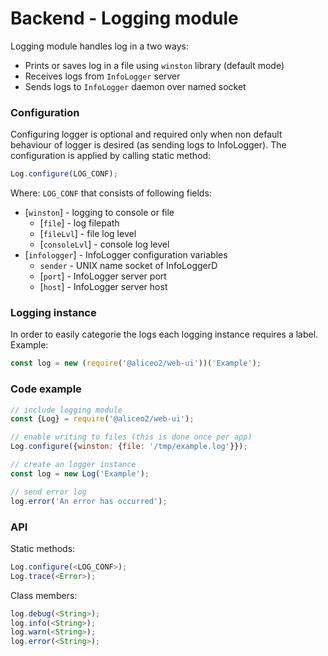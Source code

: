 # Backend - Logging module
Logging module handles log in a two ways:
 * Prints or saves log in a file using `winston` library (default mode)
 * Receives logs from `InfoLogger` server
 * Sends logs to `InfoLogger` daemon over named socket

### Configuration
Configuring logger is optional and required only when non default behaviour of logger is desired (as sending logs to InfoLogger).
The configuration is applied by calling static method:
```js
Log.configure(LOG_CONF);
```

Where:
`LOG_CONF` that consists of following fields:
   * [`winston`] - logging to console or file
     * [`file`] - log filepath
     * [`fileLvl`] - file log level
     * [`consoleLvl`] - console log level
   * [`infologger`] - InfoLogger configuration variables
     * `sender` - UNIX name socket of InfoLoggerD
     * [`port`] - InfoLogger server port
     * [`host`] - InfoLogger server host

### Logging instance
In order to easily categorie the logs each logging instance requires a label. Example:
```js
const log = new (require('@aliceo2/web-ui'))('Example');
```

### Code example
```js
// include logging module
const {Log} = require('@aliceo2/web-ui');

// enable writing to files (this is done once per app)
Log.configure({winston: {file: '/tmp/example.log'}});

// create an logger instance
const log = new Log('Example');

// send error log
log.error('An error has occurred');
```

### API

Static methods:
```js
Log.configure(<LOG_CONF>);
Log.trace(<Error>);
```

Class members:
```js
log.debug(<String>);
log.info(<String>);
log.warn(<String>);
log.error(<String>);
```
